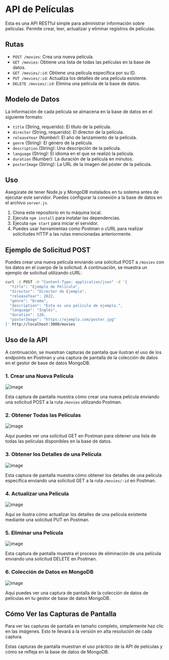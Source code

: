# API de Películas

Esta es una API RESTful simple para administrar información sobre películas. Permite crear, leer, actualizar y eliminar registros de películas.

## Rutas

- `POST /movies`: Crea una nueva película.
- `GET /movies`: Obtiene una lista de todas las películas en la base de datos.
- `GET /movies/:id`: Obtiene una película específica por su ID.
- `PUT /movies/:id`: Actualiza los detalles de una película existente.
- `DELETE /movies/:id`: Elimina una película de la base de datos.

## Modelo de Datos

La información de cada película se almacena en la base de datos en el siguiente formato:

- `title` (String, requerido): El título de la película.
- `director` (String, requerido): El director de la película.
- `releaseYear` (Number): El año de lanzamiento de la película.
- `genre` (String): El género de la película.
- `description` (String): Una descripción de la película.
- `language` (String): El idioma en el que se realizó la película.
- `duration` (Number): La duración de la película en minutos.
- `posterImage` (String): La URL de la imagen del póster de la película.

## Uso

Asegúrate de tener Node.js y MongoDB instalados en tu sistema antes de ejecutar este servidor. Puedes configurar la conexión a la base de datos en el archivo `server.js`.

1. Clona este repositorio en tu máquina local.
2. Ejecuta `npm install` para instalar las dependencias.
3. Ejecuta `npm start` para iniciar el servidor.
4. Puedes usar herramientas como Postman o cURL para realizar solicitudes HTTP a las rutas mencionadas anteriormente.

## Ejemplo de Solicitud POST

Puedes crear una nueva película enviando una solicitud POST a `/movies` con los datos en el cuerpo de la solicitud. A continuación, se muestra un ejemplo de solicitud utilizando cURL:

```bash
curl -X POST -H "Content-Type: application/json" -d '{
  "title": "Ejemplo de Película",
  "director": "Director de Ejemplo",
  "releaseYear": 2022,
  "genre": "Drama",
  "description": "Esta es una película de ejemplo.",
  "language": "Inglés",
  "duration": 120,
  "posterImage": "https://ejemplo.com/poster.jpg"
}' http://localhost:3000/movies
```

## Uso de la API

A continuación, se muestran capturas de pantalla que ilustran el uso de los endpoints en Postman y una captura de pantalla de la colección de datos en el gestor de base de datos MongoDB.

### 1. Crear una Nueva Película

![image](https://github.com/lcastillog17/gestion-coleccion-peliculas-backend/assets/79107524/8d764be0-defa-4568-9073-7f9a9c4bd769)

Esta captura de pantalla muestra cómo crear una nueva película enviando una solicitud POST a la ruta `/movies` utilizando Postman.

### 2. Obtener Todas las Películas

![image](https://github.com/lcastillog17/gestion-coleccion-peliculas-backend/assets/79107524/39a6481e-0c43-4188-9a80-06ce5588846b)

Aquí puedes ver una solicitud GET en Postman para obtener una lista de todas las películas disponibles en la base de datos.

### 3. Obtener los Detalles de una Película

![image](https://github.com/lcastillog17/gestion-coleccion-peliculas-backend/assets/79107524/d2698448-2040-4265-b5f0-7c9f688dda40)

Esta captura de pantalla muestra cómo obtener los detalles de una película específica enviando una solicitud GET a la ruta `/movies/:id` en Postman.

### 4. Actualizar una Película

![image](https://github.com/lcastillog17/gestion-coleccion-peliculas-backend/assets/79107524/190dd895-f170-4567-b613-513d32c2ef45)

Aquí se ilustra cómo actualizar los detalles de una película existente mediante una solicitud PUT en Postman.

### 5. Eliminar una Película

![image](https://github.com/lcastillog17/gestion-coleccion-peliculas-backend/assets/79107524/ea076436-39ff-42b3-b981-ab4f96e2eb6f)

Esta captura de pantalla muestra el proceso de eliminación de una película enviando una solicitud DELETE en Postman.

### 6. Colección de Datos en MongoDB

![image](https://github.com/lcastillog17/gestion-coleccion-peliculas-backend/assets/79107524/9486d2ba-280d-483c-a94c-fc53986eca2e)

Aquí puedes ver una captura de pantalla de la colección de datos de películas en tu gestor de base de datos MongoDB.

## Cómo Ver las Capturas de Pantalla

Para ver las capturas de pantalla en tamaño completo, simplemente haz clic en las imágenes. Esto te llevará a la versión en alta resolución de cada captura.

Estas capturas de pantalla muestran el uso práctico de la API de películas y cómo se refleja en la base de datos de MongoDB.

